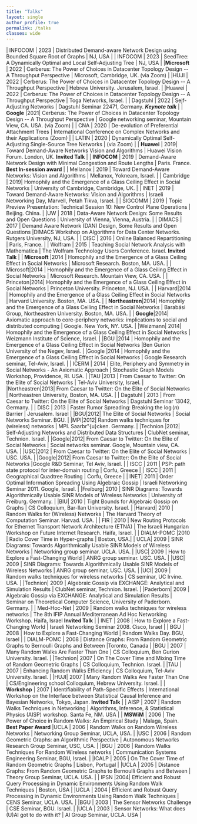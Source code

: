 ```yaml
---
title: "Talks"
layout: single 
author_profile: true
permalink: /talks
classes: wide
---
```


| INFOCOM | 2023 | Distributed Demand-aware Network Design using Bounded Square Root of Graphs | NJ, USA |
| INFOCOM | 2023 | SeedTree: A Dynamically Optimal and Local Self-Adjusting Tree | NJ, USA |
|**Microsoft** | 2022 | Cerberus: The Power of Choices in Datacenter Topology Design -- A Throughput Perspective | Microsoft, Cambridge, UK. (via Zoom) | 
|HUJI | 2022 | Cerberus: The Power of Choices in Datacenter Topology Design -- A Throughput Perspective | Hebrew University. Jerusalem, Israel. | 
|Huawei | 2022 | Cerberus: The Power of Choices in Datacenter Topology Design -- A Throughput Perspective | Toga Networks, Israel. |
| Dagstuhl | 2022 | Sejf-Adjusting Networks | Dagstuhl Seminar 22471, Germany. ***Keynote talk*** | 
| **Google** |2021| Cerberus: The Power of Choices in Datacenter Topology Design -- A Throughput Perspective | Google networking seminar, Mountain View, CA. USA. (via Zoom) | 
| CNA | 2020 | De-evolution of Preferential Attachment Trees | International Conference on Complex Networks and their Applications (Zoom) | 
| LATIN | 2020 | Dynamically Optimal Self-Adjusting Single-Source Tree Networks | (via Zoom) | 
| **Huawei**  | 2019| Toward Demand-Aware Networks Vision and Algorithms | Huawei Vision Forum. London, UK.  **Invited Talk** |
| **INFOCOM** | 2019 | Demand-Aware Network Design with Minimal Congestion and Route Lengths | Paris. France.  **Best In-session award** |
| Mellanox | 2019 | Toward Demand-Aware Networks: Vision and Algorithms | Mellanox, Yokneam, Israel. | 
| Cambridge | 2019| Homophily and the Emergence of a Glass Ceiling Effect in Social Networks | University of Cambridge, Cambridge, UK. | 
| INET | 2019 | Toward Demand-Aware Networks: Vision and Algorithms | Israeli Networking Day, Marvell, Petah Tikva, Israel. | 
| SIGCOMM | 2019 | Topic Preview Presentation: Technical Session 10: New Control Plane Operations | Beijing. China. | 
|UW | 2018 | Data-Aware Network Design: Some Results and Open Questions | University of Vienna, Vienna, Austria. | 
| DIMACS | 2017 | Demand Aware Network (DAN) Design, Some Results and Open Questions |DIMACS Workshop on Algorithms for Data Center Networks. Rutgers University, NJ, USA. | 
| DISC | 2016 | Online Balanced Repartitioning | Paris, France. | 
| Wolfram | 2015 | Teaching Social Network Analysis with Mathematica | The Wolfram Technology Users Conference. Israel. **Invited Talk** |
| **Microsoft** |2014 | Homophily and the Emergence of a Glass Ceiling Effect in Social Networks | Microsoft Research. Boston, MA. USA. | 
| Microsoft|2014 | Homophily and the Emergence of a Glass Ceiling Effect in Social Networks | Microsoft Research. Mountain View, CA. USA. | 
| Princeton|2014| Homophily and the Emergence of a Glass Ceiling Effect in Social Networks | Princeton University. Princeton, NJ. USA. |
| Harvard|2014 | Homophily and the Emergence of a Glass Ceiling Effect in Social Networks | Harvard University. Boston, MA. USA. | 
| **Northeastren**|2014| Homophily and the Emergence of a Glass Ceiling Effect in Social Networks | Barabási Group, Northeastren University. Boston, MA. USA. |
| **Google**|2014| Axiomatic approach to core-periphery networks: implications to social and distributed computing | Google. New York, NY. USA. |
|Weizmann| 2014| Homophily and the Emergence of a Glass Ceiling Effect in Social Networks | Weizmann Institute of Science, Israel. | 
|BGU |2014 | Homophily and the Emergence of a Glass Ceiling Effect in Social Networks |Ben Gurion University of the Negev, Israel. |
|Google |2014 | Homophily and the Emergence of a Glass Ceiling Effect in Social Networks | Google Research seminar, Tel-Aviv, Israel. | 
| ICERM | 2014 | Elite, Periphery and Symmetry in Social Networks - An Axiomatic Approach | Stochastic Graph Models Workshop, Providence, RI. USA. | 
|TAU |2013 | From Caesar to Twitter: On the Elite of Social Networks | Tel-Aviv University, Israel. | 
|Northeastren|2013| From Caesar to Twitter: On the Elite of Social Networks | Northeastren University, Boston, MA. USA. | 
| Dagstuhl | 2013 | From Caesar to Twitter: On the Elite of Social Networks | Dagstuhl Seminar 13042, Germany. | 
| DISC | 2013 | Faster Rumor Spreading: Breaking the $\log(n)$  Barrier | Jerusalem. Israel | 
|BGU|2012| The Elite of Social Networks | Social Networks Seminar. BGU. |
|MPI|2012| Random walks techniques for (wireless) networks | MPI. Saarbr\"{u}cken. Germany. |
|Technion |2012| Self-Adjusting Networks and Distributed Data Structures | ClubNet seminar, Technion. Israel. | 
|Google|2012| From Caesar to Twitter: On the Elite of Social Networks | Social networks seminar. Google, Mountain view, CA. USA. | 
|USC|2012 | From Caesar to Twitter: On the Elite of Social Networks | USC. USA. |
|Google|2012| From Caesar to Twitter: On the Elite of Social Networks |Google R\&D Seminar, Tel Aviv, Israel. | 
| ISCC | 2011 | PSP: path state protocol for inter-domain routing | Corfu, Greece | 
| ISCC | 2011 | Geographical Quadtree Routing | Corfu, Greece | 
| INET| 2011 | Order Optimal Information Spreading Using Algebraic Gossip | Israeli Networking Seminar 2011. Google, Israel. | 
|Freiburg| 2010 | SINR Diagrams:  Towards Algorithmically Usable SINR Models of Wireless Networks | University of Freiburg. Germany. |
|BIU| 2010 | Tight Bounds for Algebraic Gossip on Graphs | CS Colloquium, Bar-Ilan University. Israel. | 
|Harvard| 2010 | Random Walks for (Wireless) Networks | The Harvard Theory of Computation Seminar. Harvad. USA. | 
| FIR | 2010 |  New Routing Protocols for Ethernet Transport Network Architecture (ETNA) | The Israeli Hungarian Workshop on Future Internet Research.  Haifa, Israel. | 
| DIALM-POMC |2010 | Radio Cover Time in Hyper-graphs | Boston, USA.| 
| UCLA|  2009 | SINR Diagrams:  Towards Algorithmically Usable SINR Models of Wireless Networks | Networking group seminar. UCLA. USA. | 
|USC| 2009 | How to Explore a Fast-Changing World | ANRG group seminar. USC. USA. | 
|USC| 2009 | SINR Diagrams:  Towards Algorithmically Usable SINR Models of Wireless Networks | ANRG group seminar, USC. USA. | 
|UCI| 2009 | Random walks techniques for wireless networks | CS seminar, UC Irvine. USA. | 
|Technion| 2009 | Algebraic Gossip via EXCHANGE: Analytical and Simulation Results | ClubNet seminar, Technion. Israel. | 
|Paderborn| 2009 | Algebraic Gossip via EXCHANGE: Analytical and Simulation Results | Seminar on Theoretical Computer Science, University of Paderborn. Germany. | 
| Med-Hoc-Net | 2009 | Random walks techniques for wireless networks | The 8th IFIP Annual Mediterranean Ad Hoc Networking Workshop. Haifa, Israel **Invited Talk** |
| INET | 2008 | How to Explore a Fast-Changing World | Israeli Networking Seminar 2008. Cisco, Israel |
| BGU | 2008 | How to Explore a Fast-Changing World | Random Walks Day. BGU, Israel |
| DIALM-POMC | 2008 | Distance Graphs: From Random Geometric Graphs to Bernoulli Graphs and Between |Toronto, Canada | 
|BGU | 2007 | Many Random Walks Are Faster Than One | CS Colloquium, Ben Gurion University. Israel. |
|Technion| 2007 | On The Cover Time and Mixing Time of Random Geometric Graphs | CS Colloquium, Technion.  Israel. |
|TAU | 2007 | Enhancing Random Walks Efficiency | CS Colloquium, Tel-Aviv University. Israel. |
|HUJI| 2007 | Many Random Walks Are Faster Than One | CS/Engineering school Colloquium, Hebrew University. Israel. |
| **Workshop** | 2007 | Identifiability of Path-Specific Effects | International Workshop on the Interface between Statistical Causal Inference and Bayesian Networks, Tokyo, Japan.  **Invited Talk** | 
| AISP | 2007 | Random Walks Techniques in Networking | Algorithms, Inference, \& Statistical Physics (AISP) workshop. Santa Fe, NM. USA | 
| **MSWiM** | 2006 | The Power of Choice in Random Walks: An Empirical Study | Malaga, Spain. **Best Paper Award** 
|UCLA | 2006 | Random Walks on Random Wireless Networks | Networking Group Seminar, UCLA, USA. | 
|USC | 2006 | Random Geometric Graphs: an Algorithmic Perspective | Autonomous Networks Research Group Seminar, USC, USA. | 
|BGU | 2006 | Random Walks Techniques For Random Wireless networks | Communication Systems Engineering Seminar, BGU, Israel. | 
|ICALP | 2005 | On The Cover Time of Random Geometric Graphs | Lisbon, Portugal | 
|UCLA | 2005 | Distance Graphs: From Random Geometric Graphs to Bernoulli Graphs and Between | Theory Group Seminar, UCLA. USA. | 
| IPSN |2004| Efficient and Robust Query Processing in Dynamic Environments Using Random Walk Techniques | Boston, USA |
|UCLA | 2004 | Efficient and Robust Query Processing in Dynamic Environments Using Random Walk Techniques | CENS Seminar, UCLA. USA. | 
|BGU | 2003 | The Sensor Networks Challenge | CSE Seminar, BGU. Israel. | 
|UCLA | 2003 | Sensor Networks: What does (U)AI got to do with it? | AI Group Seminar, UCLA. USA | 
